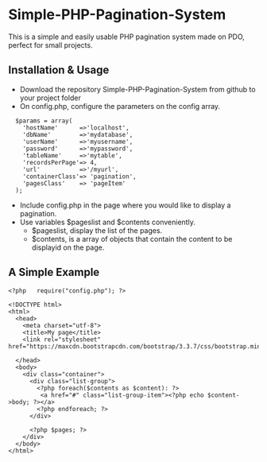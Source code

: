 # Simple-PHP-Pagination-System
This is a simple and easily usable PHP pagination system made on PDO, perfect for small projects.

## Installation & Usage

- Download the repository Simple-PHP-Pagination-System from github to your project folder
- On config.php, configure the parameters on the config array.
```
  $params = array(
    'hostName'      =>'localhost',
    'dbName'        =>'mydatabase',
    'userName'      =>'myusername',
    'password'      =>'mypassword',
    'tableName'     =>'mytable',
    'recordsPerPage'=> 4,
    'url'           =>'/myurl',
    'containerClass'=> 'pagination',
    'pagesClass'    => 'pageItem'
  );

```
- Include config.php in the page where you would like to display a pagination.
- Use variables $pageslist and $contents conveniently.
  - $pageslist, display the list of the pages. 
  - $contents, is a array of objects that contain the content to be displayid on the page.

## A Simple Example

```
<?php   require("config.php"); ?>

<!DOCTYPE html>
<html>
  <head>
    <meta charset="utf-8">
    <title>My page</title>
    <link rel="stylesheet" href="https://maxcdn.bootstrapcdn.com/bootstrap/3.3.7/css/bootstrap.min.css">

  </head>
  <body>
    <div class="container">
      <div class="list-group">
        <?php foreach($contents as $content): ?>
         <a href="#" class="list-group-item"><?php echo $content->body; ?></a>
        <?php endforeach; ?>
      </div>
      
      <?php $pages; ?>
    </div>
  </body>
</html>


```
